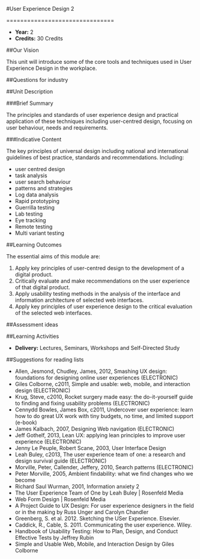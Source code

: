 #User Experience Design 2
<!-- Temporary title -->
===============================

+ __Year:__ 2
+ __Credits:__ 30 Credits

##Our Vision

This unit will introduce some of the core tools and techniques used in User Experience Design in the workplace. 

##Questions for industry


##Unit Description

###Brief Summary

The principles and standards of user experience design and practical application of these techniques including user-centred design, focusing on user behaviour, needs and requirements.
<!-- 140 characters -->

###Indicative Content

The key principles of universal design including national and international guidelines of best practice, standards and recommendations.  Including:

+ user centred design 
+ task analysis 
+ user search behaviour 
+ patterns and strategies  
+ Log data analysis
+ Rapid prototyping
+ Guerrilla testing
+ Lab testing
+ Eye tracking
+ Remote testing
+ Multi variant testing

##Learning Outcomes

The essential aims of this module are:

1. Apply key principles of user-centred design to the development of a digital product.
1. Critically evaluate and make recommendations on the user experience of that digital product.
1. Apply usability testing methods in the analysis of the interface and information architecture of selected web interfaces.
1. Apply key principles of user experience design to the critical evaluation of the selected web interfaces.


##Assessment ideas



##Learning Activities

+ __Delivery:__ Lectures, Seminars, Workshops and Self-Directed Study

##Suggestions for reading lists

+ Allen, Jesmond, Chudley, James, 2012, Smashing UX design: foundations for designing online user experiences (ELECTRONIC)
+ Giles Colborne, c2011, Simple and usable: web, mobile, and interaction design (ELECTRONIC)
+ Krug, Steve, c2010, Rocket surgery made easy: the do-it-yourself guide to finding and fixing usability problems (ELECTRONIC)
+ Cennydd Bowles, James Box, c2011, Undercover user experience: learn how to do great UX work with tiny budgets, no time, and limited support (e-book)
+ James Kalbach, 2007, Designing Web navigation (ELECTRONIC)
+ Jeff Gothelf, 2013, Lean UX: applying lean principles to improve user experience (ELECTRONIC)
+ Jenny Le Peuple, Robert Scane, 2003, User Interface Design
+ Leah Buley, c2013, The user experience team of one: a research and design survival guide (ELECTRONIC)
+ Morville, Peter, Callender, Jeffery, 2010, Search patterns (ELECTRONIC)
+ Peter Morville, 2005, Ambient findability: what we find changes who we become
+ Richard Saul Wurman, 2001, Information anxiety 2
+ The User Experience Team of One by Leah Buley | Rosenfeld Media
+ Web Form Design | Rosenfeld Media
+ A Project Guide to UX Design: For user experience designers in the field or in the making by Russ Unger and Carolyn Chandler
+ Greenberg, S. et al. 2012. Sketching the USer Experience. Elsevier.
+ Caddick, R., Cable, S. 2011. Communicating the user experience. Wiley.
+ Handbook of Usability Testing: How to Plan, Design, and Conduct Effective Tests by Jeffrey Rubin
+ Simple and Usable Web, Mobile, and Interaction Design by Giles Colborne


<!--

Notes

-->



